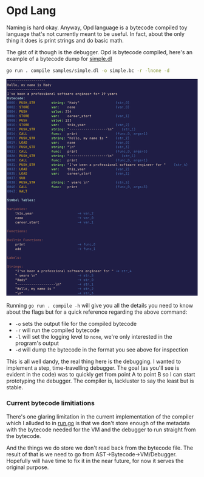 # Opd Lang

Naming is hard okay. Anyway, Opd language is a bytecode compiled toy language
that's not currently meant to be useful. In fact, about the only thing it does
is print strings and do basic math.

The gist of it though is the debugger. Opd is bytecode compiled, here's an
example of a bytecode dump for [simple.dl](./samples/simple.dl)

```sh
go run . compile samples/simple.dl -o simple.bc -r -lnone -d
```

![simple.dl bytecode dump](./public/simple.dl-bytecodedump.png)

Running `go run . compile -h` will give you all the details you need to know
about the flags but for a quick reference regarding the above command:

- `-o` sets the output file for the compiled bytecode
- `-r` will run the compiled bytecode
- `-l` will set the logging level to `none`, we're only interested in the
  program's output
- `-d` will dump the bytecode in the format you see above for inspection

This is all well dandy, the real thing here is the debugging. I wanted to
implement a step, time-travelling debugger. The goal (as you'll see is evident
in the code) was to quickly get from point A to point B so I can start
prototyping the debugger. The compiler is, lackluster to say the least but is
stable.

### Current bytecode limitiations

There's one glaring limitation in the current implementation of the compiler
which I alluded to in [run.go](./run.go) is that we don't store enough of the
metadata with the bytecode needed for the VM and the debugger to run straight
from the bytecode.

And the things we do store we don't read back from the bytecode file. The result
of that is we need to go from AST->Bytecode->VM/Debugger. Hopefully will have
time to fix it in the near future, for now it serves the original purpose.
